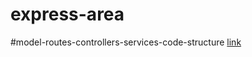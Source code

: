 # express-area

#model-routes-controllers-services-code-structure
[link]('https://riptutorial.com/node-js/example/32332/model-routes-controllers-services-code-structure')
